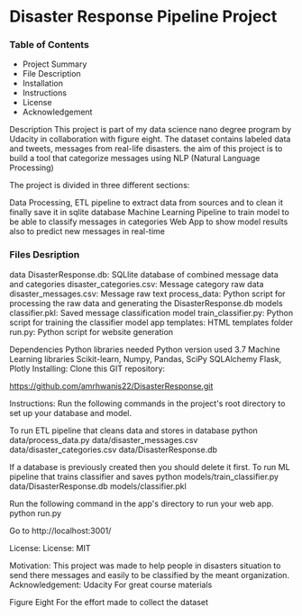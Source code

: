 
# Disaster Response Pipeline Project
### Table of Contents
+ Project Summary
+ File Description
+ Installation
+ Instructions
+ License
+ Acknowledgement

Description
This project is part of my data science nano degree program by Udacity in collaboration with figure eight. The dataset contains labeled data and tweets, messages from real-life disasters. the aim of this project is to build a tool that categorize messages using NLP (Natural Language Processing)

The project is divided in three different sections:

Data Processing, ETL pipeline to extract data from sources and to clean it finally save it in sqlite database
Machine Learning Pipeline to train model to be able to classify messages in categories
Web App to show model results also to predict new messages in real-time

### Files Desription
data
DisasterResponse.db: SQLlite database of combined message data and categories
disaster_categories.csv: Message category raw data
disaster_messages.csv: Message raw text
process_data: Python script for processing the raw data and generating the DisasterResponse.db
models
classifier.pkl: Saved message classification model
train_classifier.py: Python script for training the classifier model
app
templates: HTML templates folder
run.py: Python script for website generation

Dependencies
Python libraries needed
Python version used 3.7
Machine Learning libraries Scikit-learn, Numpy, Pandas, SciPy
SQLAlchemy
Flask, Plotly
Installing:
Clone this GIT repository:

https://github.com/amrhwanis22/DisasterResponse.git

Instructions:
Run the following commands in the project's root directory to set up your database and model.

To run ETL pipeline that cleans data and stores in database python data/process_data.py data/disaster_messages.csv data/disaster_categories.csv data/DisasterResponse.db

If a database is previously created then you should delete it first.
To run ML pipeline that trains classifier and saves python models/train_classifier.py data/DisasterResponse.db models/classifier.pkl

Run the following command in the app's directory to run your web app. python run.py

Go to http://localhost:3001/

License:
License: MIT

Motivation:
This project was made to help people in disasters situation to send there messages and easily to be classified by the meant organization.
Acknowledgement:
Udacity For great course materials

Figure Eight For the effort made to collect the dataset
